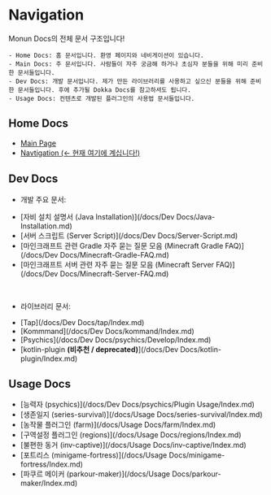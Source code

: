 # Navigation

Monun Docs의 전체 문서 구조입니다!

```
- Home Docs: 홈 문서입니다. 환영 페이지와 네비게이션이 있습니다.
- Main Docs: 주 문서입니다. 사람들이 자주 궁금해 하거나 초심자 분들을 위해 미리 준비한 문서들입니다.
- Dev Docs: 개발 문서입니다. 제가 만든 라이브러리를 사용하고 싶으신 분들을 위해 준비한 문서들입니다. 후에 추가될 Dokka Docs를 참고하셔도 됩니다.
- Usage Docs: 컨텐츠로 개발된 플러그인의 사용법 문서들입니다.
```

## Home Docs

- [Main Page](/docs/Index.md)
- [Navtigation (<- 현재 여기에 계십니다!)](/docs/Navigation.md)

## Dev Docs

+ 개발 주요 문서:

- [자비 설치 설명서 (Java Installation)](/docs/Dev Docs/Java-Installation.md)
- [서버 스크립트 (Server Script)](/docs/Dev Docs/Server-Script.md)
- [마인크래프트 관련 Gradle 자주 묻는 질문 모음 (Minecraft Gradle FAQ)](/docs/Dev Docs/Minecraft-Gradle-FAQ.md)
- [마인크래프트 서버 관련 자주 묻는 질문 모음 (Minecraft Server FAQ)](/docs/Dev Docs/Minecraft-Server-FAQ.md)

<br/>

+ 라이브러리 문서:

- [Tap](/docs/Dev Docs/tap/Index.md)
- [Kommmand](/docs/Dev Docs/kommand/Index.md)
- [Psychics](/docs/Dev Docs/psychics/Develop/Index.md)
- [kotlin-plugin **(비추천 / deprecated)**](/docs/Dev Docs/kotlin-plugin/Index.md)

## Usage Docs

- [능력자 (psychics)](/docs/Dev Docs/psychics/Plugin Usage/Index.md)
- [생존일지 (series-survival)](/docs/Usage Docs/series-survival/Index.md)
- [농작물 플러그인 (farm)](/docs/Usage Docs/farm/Index.md)
- [구역설정 플러그인 (regions)](/docs/Usage Docs/regions/Index.md)
- [불편한 동거 (inv-captive)](/docs/Usage Docs/inv-captive/Index.md)
- [포트리스 (minigame-fortress)](/docs/Usage Docs/minigame-fortress/Index.md)
- [파쿠르 메이커 (parkour-maker)](/docs/Usage Docs/parkour-maker/Index.md)